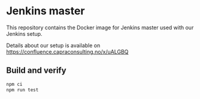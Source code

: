 # Jenkins master

This repository contains the Docker image for Jenkins master used with
our Jenkins setup.

Details about our setup is available on https://confluence.capraconsulting.no/x/uALGBQ

## Build and verify

```bash
npm ci
npm run test
```
